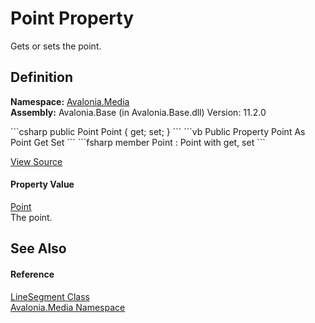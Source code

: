 # Point Property


Gets or sets the point.



## Definition
**Namespace:** <a href="N_Avalonia_Media">Avalonia.Media</a>  
**Assembly:** Avalonia.Base (in Avalonia.Base.dll) Version: 11.2.0

<Tabs groupId="api-code-preview">
<TabItem value="csharp" label="C#">
```csharp
public Point Point { get; set; }
```
</TabItem>
<TabItem value="vb" label="VB">
```vb
Public Property Point As Point
	Get
	Set
```
</TabItem>
<TabItem value="fsharp" label="F#">
```fsharp
member Point : Point with get, set
```
</TabItem>
</Tabs>



<a href="https://github.com/AvaloniaUI/Avalonia/tree/master/src/Avalonia.Base/Media/LineSegment.cs#L21" title="View the source code">View Source</a>



#### Property Value
<a href="T_Avalonia_Point">Point</a>  
The point.

## See Also


#### Reference
<a href="T_Avalonia_Media_LineSegment">LineSegment Class</a>  
<a href="N_Avalonia_Media">Avalonia.Media Namespace</a>  

